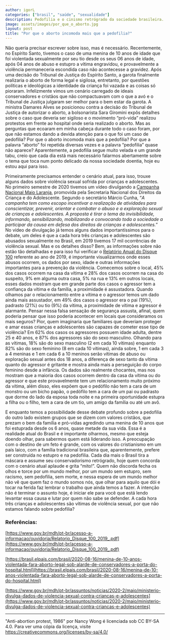 ```yaml
---
author: igorL
categories: ["brasil", "saúde", "sexualidade"]
description: Pedofilia e o cinismo retrógrado da sociedade brasileira.
image: assets/images/por_que_o_aborto.jpg
layout: post
title: "Por que o aborto incomoda mais que a pedofilia?"
---
```

Não queria precisar escrever sobre isso, mas é necessário. Recentemente, no Espírito Santo, tivemos o caso de uma menina de 10 anos de idade que foi violentada sexualmente por seu tio desde os seus 06 anos de idade, após 04 anos de abuso e estupro a vítima engravidou, e provavelmente a violência permaneceria escondida caso não acontecesse a gravidez. Após uma decisão do Tribunal de Justiça do Espírito Santo, a garota finalmente realizaria o aborto de forma legal e sigilosa, entretanto, por questões políticas e ideológicas a identidade da criança foi vazada e as coisas só pioraram. Infelizmente vimos um cenário carregado de ideais conservadores e cristãos que não compactuavam com o que a avó e o Tribunal de Justiça julgaram ser melhor para o bem estar da garota. A ministra Damares Alves se posicionou contra a decisão do Tribunal de Justiça de autorizar o aborto, a bolsonarista Sara Giromini expôs detalhes sobre o caso que deveria ser sigiloso e o movimento “pró-vida” realizou protestos em frente ao hospital onde seria realizado o aborto. Mas as perguntas que ecoaram em minha cabeça durante todo o caso foram, por que não estamos dando a devida atenção para o que foi um caso de pedofilia? Por que o aborto incomoda mais que a pedofilia? Por que a palavra “aborto” foi repetida diversas vezes e a palavra “pedofilia” quase não aparece? Aparentemente, a pedofilia segue muito velada e um grande tabu, creio que cada dia está mais necessário falarmos abertamente sobre o tema que toca num ponto delicado da nossa sociedade doentia, hoje eu estou aqui para isso.

Primeiramente precisamos entender o cenário atual, para isso, trouxe alguns dados sobre violência sexual sofrida por crianças e adolescentes. No primeiro semestre de 2020 tivemos um vídeo  divulgando a [Campanha Nacional Maio Laranja](https://www.gov.br/mdh/pt-br/assuntos/noticias/2020-2/maio/ministerio-divulga-dados-de-violencia-sexual-contra-criancas-e-adolescentes), promovida pela Secretaria Nacional dos Direitos da Criança e do Adolescente. Segundo o secretário Márcio Cunha, “_A campanha tem como escopo incentivar a realização de atividades para conscientizar, prevenir, orientar e combater o abuso e a exploração sexual de crianças e adolescentes. A proposta é tirar o tema da invisibilidade, informando, sensibilizando, mobilizando e convocando toda a sociedade a participar da causa em defesa dos direitos de crianças e adolescentes._” No vídeo de divulgação já temos alguns dados importantíssimos para o debate, um deles é que a cada hora três crianças e adolescentes são abusados sexualmente no Brasil, em 2019 tivemos 17 mil ocorrências de violência sexual. Mas e os detalhes disso? Bem, as informações sobre não estão tão detalhadas e para isso fui verificar o [Relatório Anual do Disque 100](https://www.gov.br/mdh/pt-br/acesso-a-informacao/ouvidoria/Relatorio_Disque_100_2019_.pdf) referente ao ano de 2019, é importante visualizarmos onde esses abusos ocorrem, os dados por sexo, idade e outras informações importantes para a prevenção da violência. Comecemos sobre o local, 45% dos casos ocorrem na casa da vítima e 28% dos casos ocorrem na casa do suspeito, 9% em alguma outra casa, 5% na rua e 13% em outros locais, esses dados mostram que em grande parte dos casos o agressor tem a confiança da vítima e da família, a proximidade é assustadora. Quando olhamos par o relacionamento entre a vítima e o agressor temos um dado ainda mais assustador, em 49% dos casos o agressor era o pai (19%), padrasto (21%) ou tio (9%) da vítima, a proximidade de vítima e agressor é alarmante. Pensar nessa falsa sensação de segurança assusta, afinal, quem poderia pensar que isso poderia acontecer em locais que consideramos os mais seguros? Pior, quem imaginaria que familiares que deveriam proteger e amar essas crianças e adolescentes são capazes de cometer esse tipo de violência? Em 62% dos casos os agressores possuem idade adulta, dentre 25 e 40 anos, e 87% dos agressores são do sexo masculino. Olhando para as vítimas, 18% são do sexo masculino (2 em cada 10 vítimas) enquanto 82% são do sexo feminino (8 em cada 10 vítimas), ainda sobre, 1 em cada 3 a 4 meninas e 1 em cada 6 a 10 meninos serão vítimas de abuso ou exploração sexual antes dos 18 anos, a diferença de sexo tanto da vítima quanto do agressor é gritante e mostra ainda mais a perseguição do corpo feminino desde a infância. Os dados são realmente chocantes, mas nos mostram que a maioria dos casos ocorrem dentro da casa da vítima ou do agressor e que este provavelmente tem um relacionamento muito próximo da vítima, além disso, eles expõem que o pedófilo não tem a cara de um monstro ou um bicho papão, o pedófilo tem a cara de um pai ou padrasto que dorme do lado da esposa toda noite e na primeira oportunidade estupra a filha ou o filho, tem a cara de um tio, um amigo da família ou até um avô.

E enquanto temos a possibilidade desse debate profundo sobre a pedofilia do outro lado existem grupos que se dizem com valores cristãos, que prezam o bem da família e pró-vidas agredindo uma menina de 10 anos que foi estuprada desde os 6 anos, quase metade da sua vida. Essa é a realidade atual do Brasil e é importante olharmos, mesmo que esteja doendo olhar, para sabermos quem está liderando isso. A preocupação com o destino de um feto é grande, com os valores do cristianismo em um país laico, com a família tradicional brasileira que, aparentemente, prefere ser construída no estupro e na pedofilia. Cada dia mais o Brasil tira a máscara e assume seu conservadorismo retrógrado, hoje quem concorda com o cenário atual aplaude e grita “mito!”. Quem não discorda fecha os olhos e torce por um mundo melhor, por um mundo sem estupro, sem racismo, sem pedofilia, sem morte, e nessa espera de um mundo melhor não vê que quem faz o mundo somos nós, que olhar para aquilo que dói e tocar na ferida faz lembrar o trabalho que ainda temos a fazer. A intenção não é terminar o assunto hoje, é iniciar ele para você que está lendo levantar essa causa e lutar por quem não sabe se defender. A cada hora três crianças e adolescentes são vítimas de violência sexual, por que não estamos falando sobre pedofilia?

### Referências:
[https://www.gov.br/mdh/pt-br/acesso-a-informacao/ouvidoria/Relatorio_Disque_100_2019_.pdf](https://www.gov.br/mdh/pt-br/acesso-a-informacao/ouvidoria/Relatorio_Disque_100_2019_.pdf)

[https://brasil.elpais.com/brasil/2020-08-16/menina-de-10-anos-violentada-fara-aborto-legal-sob-alarde-de-conservadores-a-porta-do-hospital.html](https://brasil.elpais.com/brasil/2020-08-16/menina-de-10-anos-violentada-fara-aborto-legal-sob-alarde-de-conservadores-a-porta-do-hospital.html)

[https://www.gov.br/mdh/pt-br/assuntos/noticias/2020-2/maio/ministerio-divulga-dados-de-violencia-sexual-contra-criancas-e-adolescentes](https://www.gov.br/mdh/pt-br/assuntos/noticias/2020-2/maio/ministerio-divulga-dados-de-violencia-sexual-contra-criancas-e-adolescentes)

---
"Anti-abortion protest, 1986" por Nancy Wong é licenciada sob CC BY-SA 4.0. Para ver uma cópia da licença, visite <https://creativecommons.org/licenses/by-sa/4.0/>
